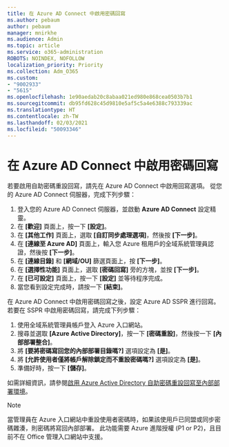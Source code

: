 ```yaml
---
title: 在 Azure AD Connect 中啟用密碼回寫
ms.author: pebaum
author: pebaum
manager: mnirkhe
ms.audience: Admin
ms.topic: article
ms.service: o365-administration
ROBOTS: NOINDEX, NOFOLLOW
localization_priority: Priority
ms.collection: Adm_O365
ms.custom:
- "9002933"
- "5615"
ms.openlocfilehash: 1e90aedab20c8abaa021ed980e868cea0503b7b1
ms.sourcegitcommit: db95fd628c45d9810e5af5c5a4e6388c793339ac
ms.translationtype: HT
ms.contentlocale: zh-TW
ms.lasthandoff: 02/03/2021
ms.locfileid: "50093346"
---
```

# <a name="enable-password-writeback-in-azure-ad-connect"></a>在 Azure AD Connect 中啟用密碼回寫

若要啟用自助密碼重設回寫，請先在 Azure AD Connect 中啟用回寫選項。 從您的 Azure AD Connect 伺服器，完成下列步驟：

1. 登入您的 Azure AD Connect 伺服器，並啟動 **Azure AD Connect** 設定精靈。
2. 在 **[歡迎]** 頁面上，按一下 **[設定]**。
3. 在 **[其他工作]** 頁面上，選取 **[自訂同步處理選項]**，然後按 **[下一步]**。
4. 在 **[連線至 Azure AD]** 頁面上，輸入您 Azure 租用戶的全域系統管理員認證，然後按 **[下一步]**。
5. 在 **[連線目錄]** 和 **[網域/OU]** 篩選頁面上，按 **[下一步]**。
6. 在 **[選擇性功能]** 頁面上，選取 **[密碼回寫]** 旁的方塊，並按 **[下一步]**。
7. 在 **[已可設定]** 頁面上，按一下 **[設定]** 並等待程序完成。
8. 當您看到設定完成時，請按一下 **[結束]**。

在 Azure AD Connect 中啟用密碼回寫之後，設定 Azure AD SSPR 進行回寫。  若要在 SSPR 中啟用密碼回寫，請完成下列步驟：

1. 使用全域系統管理員帳戶登入 Azure 入口網站。
2. 搜尋並選取 **[Azure Active Directory]**，按一下 **[密碼重設]**，然後按一下 **[內部部署整合]**。
3. 將 **[要將密碼寫回您的內部部署目錄嗎?]** 選項設定為 **[是]**。
4. 將 **[允許使用者僅將帳戶解除鎖定而不重設密碼嗎?]** 選項設定為 **[是]**。
5. 準備好時，按一下 **[儲存]**。

如需詳細資訊，請參閱[啟用 Azure Active Directory 自助密碼重設回寫至內部部署環境](https://docs.microsoft.com/azure/active-directory/authentication/tutorial-enable-sspr-writeback)。

> [!NOTE]
>  當管理員在 Azure 入口網站中重設使用者密碼時，如果該使用戶已同盟或同步密碼雜湊，則密碼將寫回內部部署。 此功能需要 Azure 進階授權 (P1 or P2)，且目前不在 Office 管理入口網站中支援。
